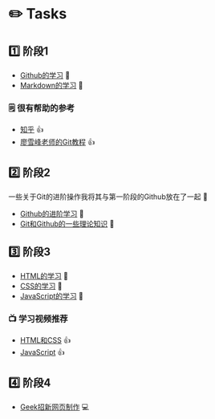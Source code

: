 # :pencil2: Tasks

## :one: 阶段1
- [Github的学习](https://github.com/Tcjig/Tasks/blob/main/Note/Github%E5%AD%A6%E4%B9%A0.md) :open_book:
- [Markdown的学习](https://github.com/Tcjig/Tasks/blob/main/Note/Markdown%E5%AD%A6%E4%B9%A0.md) :open_book:

### :spiral_notepad: 很有帮助的参考
- [知乎](https://zhuanlan.zhihu.com/p/337959303) :thumbsup:
- [廖雪峰老师的Git教程](https://www.liaoxuefeng.com/wiki/896043488029600) :thumbsup:

## :two: 阶段2
一些关于Git的进阶操作我将其与第一阶段的Github放在了一起 :briefcase:
- [Github的进阶学习](https://github.com/Tcjig/Tasks/blob/main/Note/Github%E5%AD%A6%E4%B9%A0.md) :open_book:
- [Git和Github的一些理论知识](https://github.com/Tcjig/Tasks/blob/main/Note/Git%E6%93%8D%E4%BD%9C%E7%9A%84%E4%B8%80%E4%BA%9B%E5%B8%B8%E8%A7%81%E9%97%AE%E9%A2%98%E5%8F%8A%E5%8E%9F%E7%90%86%E8%AE%B2%E8%A7%A3.md) :open_book:

## :three: 阶段3
- [HTML的学习](https://github.com/Tcjig/Tasks/blob/main/Note/HTML%E5%AD%A6%E4%B9%A0.md) :open_book:
- [CSS的学习](https://github.com/Tcjig/Tasks/blob/main/Note/CSS%E5%AD%A6%E4%B9%A0.md) :open_book:
- [JavaScript的学习](https://github.com/Tcjig/Tasks/blob/main/Note/JS%E5%AD%A6%E4%B9%A0.md) :open_book:

### :tv: 学习视频推荐
- [HTML和CSS](https://www.bilibili.com/video/BV1kM4y127Li/?spm_id_from=333.337.search-card.all.click) :thumbsup:
- [JavaScript](https://www.bilibili.com/video/BV1Y84y1L7Nn/?spm_id_from=333.337.search-card.all.click&vd_source=be2d49d637a41e45dcca97777ce72beb) :thumbsup:

## :four: 阶段4
- [Geek招新网页制作](https://github.com/Tcjig/Tcjig.github.io) :computer:

  
  

